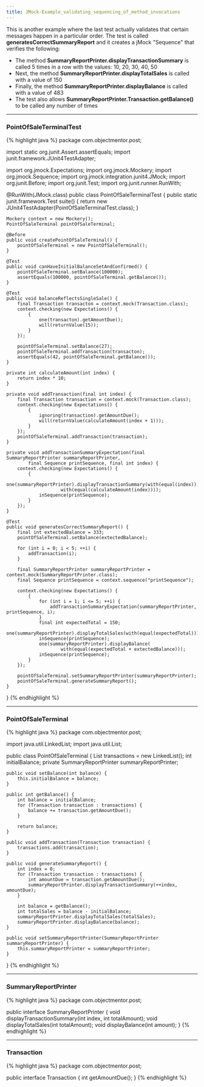 ```yaml
---
title: JMock-Example_validating_sequencing_of_method_invocations
---
```

This is another example where the last test actually validates that certain messages happen in a particular order. The test is called **generatesCorrectSummaryReport** and it creates a jMock "Sequence" that verifies the following:
* The method **SummaryReportPrinter.displayTransactionSummary** is called 5 times in a row with the values: 10, 20, 30, 40, 50
* Next, the method **SummaryReportPrinter.displayTotalSales** is called with a value of 150
* Finally, the method **SummaryReportPrinter.displayBalance** is called with a value of 483
* The test also allows **SummaryReportPrinter.Transaction.getBalance()** to be called any number of times

----
### PointOfSaleTerminalTest
{% highlight java %}
package com.objectmentor.post;

import static org.junit.Assert.assertEquals;
import junit.framework.JUnit4TestAdapter;

import org.jmock.Expectations;
import org.jmock.Mockery;
import org.jmock.Sequence;
import org.jmock.integration.junit4.JMock;
import org.junit.Before;
import org.junit.Test;
import org.junit.runner.RunWith;

@RunWith(JMock.class)
public class PointOfSaleTerminalTest {
    public static junit.framework.Test suite() {
        return new JUnit4TestAdapter(PointOfSaleTerminalTest.class);
    }

    Mockery context = new Mockery();
    PointOfSaleTerminal pointOfSaleTerminal;

    @Before
    public void createPointOfSaleTerminal() {
        pointOfSaleTerminal = new PointOfSaleTerminal();
    }

    @Test
    public void canHaveInitialBalanceSetAndConfirmed() {
        pointOfSaleTerminal.setBalance(100000);
        assertEquals(100000, pointOfSaleTerminal.getBalance());
    }

    @Test
    public void balanceReflectsSingleSale() {
        final Transaction transacton = context.mock(Transaction.class);
        context.checking(new Expectations() {
            {
                one(transacton).getAmountDue();
                will(returnValue(15));
            }
        });

        pointOfSaleTerminal.setBalance(27);
        pointOfSaleTerminal.addTransaction(transacton);
        assertEquals(42, pointOfSaleTerminal.getBalance());
    }

    private int calculateAmount(int index) {
        return index * 10;
    }

    private void addTransaction(final int index) {
        final Transaction transaction = context.mock(Transaction.class);
        context.checking(new Expectations() {
            {
                ignoring(transaction).getAmountDue();
                will(returnValue(calculateAmount(index + 1)));
            }
        });
        pointOfSaleTerminal.addTransaction(transaction);
    }

    private void addTransactionSummaryExpectation(final SummaryReportPrinter summaryReportPrinter,
            final Sequence printSequence, final int index) {
        context.checking(new Expectations() {
            {
                one(summaryReportPrinter).displayTransactionSummary(with(equal(index)),
                        with(equal(calculateAmount(index))));
                inSequence(printSequence);
            }
        });
    }

    @Test
    public void generatesCorrectSummaryReport() {
        final int extectedBalance = 333;
        pointOfSaleTerminal.setBalance(extectedBalance);

        for (int i = 0; i < 5; ++i) {
            addTransaction(i);
        }

        final SummaryReportPrinter summaryReportPrinter = context.mock(SummaryReportPrinter.class);
        final Sequence printSequence = context.sequence("printSequence");

        context.checking(new Expectations() {
            {
                for (int i = 1; i <= 5; ++i) {
                    addTransactionSummaryExpectation(summaryReportPrinter, printSequence, i);
                }
                final int expectedTotal = 150;
                one(summaryReportPrinter).displayTotalSales(with(equal(expectedTotal)));
                inSequence(printSequence);
                one(summaryReportPrinter).displayBalance(
                        with(equal(expectedTotal + extectedBalance)));
                inSequence(printSequence);
            }
        });

        pointOfSaleTerminal.setSummaryReportPrinter(summaryReportPrinter);
        pointOfSaleTerminal.generateSummaryReport();
    }
}
{% endhighlight %}

----
### PointOfSaleTerminal
{% highlight java %}
package com.objectmentor.post;

import java.util.LinkedList;
import java.util.List;

public class PointOfSaleTerminal {
    List<Transaction> transactions = new LinkedList<Transaction>();
    int initialBalance;
    private SummaryReportPrinter summaryReportPrinter;

    public void setBalance(int balance) {
        this.initialBalance = balance;
    }

    public int getBalance() {
        int balance = initialBalance;
        for (Transaction transaction : transactions) {
            balance += transaction.getAmountDue();
        }

        return balance;
    }

    public void addTransaction(Transaction transaction) {
        transactions.add(transaction);
    }

    public void generateSummaryReport() {
        int index = 0;
        for (Transaction transaction : transactions) {
            int amountDue = transaction.getAmountDue();
            summaryReportPrinter.displayTransactionSummary(++index, amountDue);
        }

        int balance = getBalance();
        int totalSales = balance - initialBalance;
        summaryReportPrinter.displayTotalSales(totalSales);
        summaryReportPrinter.displayBalance(balance);
    }

    public void setSummaryReportPrinter(SummaryReportPrinter summaryReportPrinter) {
        this.summaryReportPrinter = summaryReportPrinter;
    }
}
{% endhighlight %}

----
### SummaryReportPrinter
{% highlight java %}
package com.objectmentor.post;

public interface SummaryReportPrinter {
    void displayTransactionSummary(int index, int totalAmount);
    void displayTotalSales(int totalAmount);
    void displayBalance(int amount);
}
{% endhighlight %}

----
### Transaction
{% highlight java %}
package com.objectmentor.post;

public interface Transaction {
    int getAmountDue();
}
{% endhighlight %}
